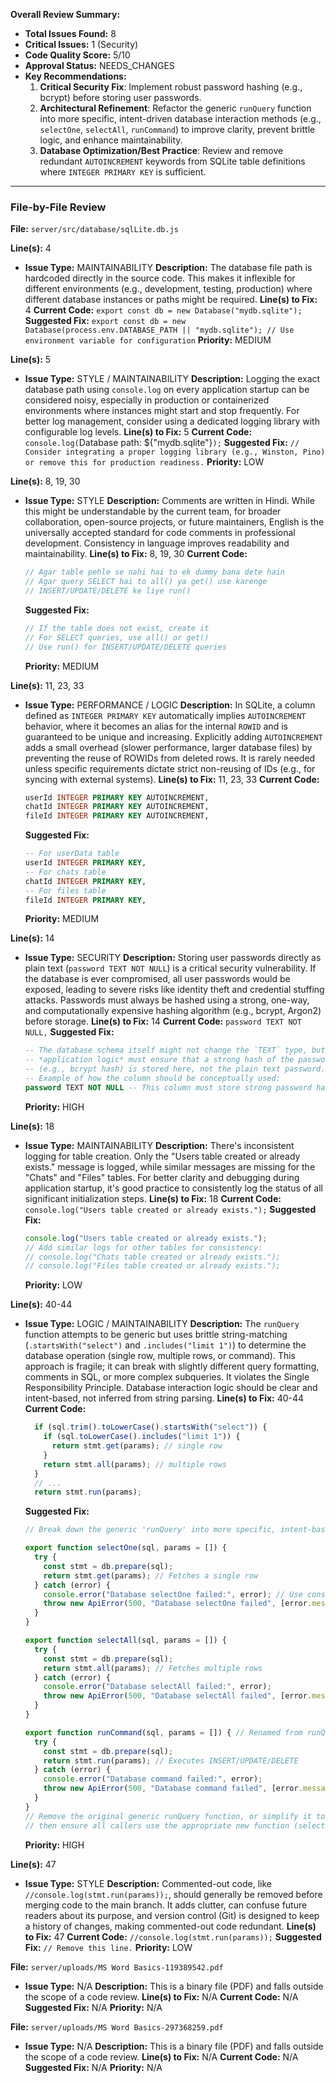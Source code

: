 **Overall Review Summary:**
- **Total Issues Found:** 8
- **Critical Issues:** 1 (Security)
- **Code Quality Score:** 5/10
- **Approval Status:** NEEDS_CHANGES
- **Key Recommendations:**
    1.  **Critical Security Fix**: Implement robust password hashing (e.g., bcrypt) before storing user passwords.
    2.  **Architectural Refinement**: Refactor the generic `runQuery` function into more specific, intent-driven database interaction methods (e.g., `selectOne`, `selectAll`, `runCommand`) to improve clarity, prevent brittle logic, and enhance maintainability.
    3.  **Database Optimization/Best Practice**: Review and remove redundant `AUTOINCREMENT` keywords from SQLite table definitions where `INTEGER PRIMARY KEY` is sufficient.

---

### File-by-File Review

**File:** `server/src/database/sqlLite.db.js`

**Line(s):** 4
- **Issue Type:** MAINTAINABILITY
  **Description:** The database file path is hardcoded directly in the source code. This makes it inflexible for different environments (e.g., development, testing, production) where different database instances or paths might be required.
  **Line(s) to Fix:** 4
  **Current Code:** `export const db = new Database("mydb.sqlite");`
  **Suggested Fix:** `export const db = new Database(process.env.DATABASE_PATH || "mydb.sqlite"); // Use environment variable for configuration`
  **Priority:** MEDIUM

**Line(s):** 5
- **Issue Type:** STYLE / MAINTAINABILITY
  **Description:** Logging the exact database path using `console.log` on every application startup can be considered noisy, especially in production or containerized environments where instances might start and stop frequently. For better log management, consider using a dedicated logging library with configurable log levels.
  **Line(s) to Fix:** 5
  **Current Code:** `console.log(`Database path: ${\"mydb.sqlite\"}`);`
  **Suggested Fix:** `// Consider integrating a proper logging library (e.g., Winston, Pino) or remove this for production readiness.`
  **Priority:** LOW

**Line(s):** 8, 19, 30
- **Issue Type:** STYLE
  **Description:** Comments are written in Hindi. While this might be understandable by the current team, for broader collaboration, open-source projects, or future maintainers, English is the universally accepted standard for code comments in professional development. Consistency in language improves readability and maintainability.
  **Line(s) to Fix:** 8, 19, 30
  **Current Code:**
  ```javascript
  // Agar table pehle se nahi hai to ek dummy bana dete hain
  // Agar query SELECT hai to all() ya get() use karenge
  // INSERT/UPDATE/DELETE ke liye run()
  ```
  **Suggested Fix:**
  ```javascript
  // If the table does not exist, create it
  // For SELECT queries, use all() or get()
  // Use run() for INSERT/UPDATE/DELETE queries
  ```
  **Priority:** MEDIUM

**Line(s):** 11, 23, 33
- **Issue Type:** PERFORMANCE / LOGIC
  **Description:** In SQLite, a column defined as `INTEGER PRIMARY KEY` automatically implies `AUTOINCREMENT` behavior, where it becomes an alias for the internal `ROWID` and is guaranteed to be unique and increasing. Explicitly adding `AUTOINCREMENT` adds a small overhead (slower performance, larger database files) by preventing the reuse of ROWIDs from deleted rows. It is rarely needed unless specific requirements dictate strict non-reusing of IDs (e.g., for syncing with external systems).
  **Line(s) to Fix:** 11, 23, 33
  **Current Code:**
  ```sql
  userId INTEGER PRIMARY KEY AUTOINCREMENT,
  chatId INTEGER PRIMARY KEY AUTOINCREMENT,
  fileId INTEGER PRIMARY KEY AUTOINCREMENT,
  ```
  **Suggested Fix:**
  ```sql
  -- For userData table
  userId INTEGER PRIMARY KEY,
  -- For chats table
  chatId INTEGER PRIMARY KEY,
  -- For files table
  fileId INTEGER PRIMARY KEY,
  ```
  **Priority:** MEDIUM

**Line(s):** 14
- **Issue Type:** SECURITY
  **Description:** Storing user passwords directly as plain text (`password TEXT NOT NULL`) is a critical security vulnerability. If the database is ever compromised, all user passwords would be exposed, leading to severe risks like identity theft and credential stuffing attacks. Passwords must always be hashed using a strong, one-way, and computationally expensive hashing algorithm (e.g., bcrypt, Argon2) before storage.
  **Line(s) to Fix:** 14
  **Current Code:** `password TEXT NOT NULL,`
  **Suggested Fix:**
  ```sql
  -- The database schema itself might not change the `TEXT` type, but the
  -- *application logic* must ensure that a strong hash of the password
  -- (e.g., bcrypt hash) is stored here, not the plain text password.
  -- Example of how the column should be conceptually used:
  password TEXT NOT NULL -- This column must store strong password hashes (e.g., bcrypt), NOT plain text!
  ```
  **Priority:** HIGH

**Line(s):** 18
- **Issue Type:** MAINTAINABILITY
  **Description:** There's inconsistent logging for table creation. Only the "Users table created or already exists." message is logged, while similar messages are missing for the "Chats" and "Files" tables. For better clarity and debugging during application startup, it's good practice to consistently log the status of all significant initialization steps.
  **Line(s) to Fix:** 18
  **Current Code:** `console.log("Users table created or already exists.");`
  **Suggested Fix:**
  ```javascript
  console.log("Users table created or already exists.");
  // Add similar logs for other tables for consistency:
  // console.log("Chats table created or already exists.");
  // console.log("Files table created or already exists.");
  ```
  **Priority:** LOW

**Line(s):** 40-44
- **Issue Type:** LOGIC / MAINTAINABILITY
  **Description:** The `runQuery` function attempts to be generic but uses brittle string-matching (`.startsWith("select")` and `.includes("limit 1")`) to determine the database operation (single row, multiple rows, or command). This approach is fragile; it can break with slightly different query formatting, comments in SQL, or more complex subqueries. It violates the Single Responsibility Principle. Database interaction logic should be clear and intent-based, not inferred from string parsing.
  **Line(s) to Fix:** 40-44
  **Current Code:**
  ```javascript
    if (sql.trim().toLowerCase().startsWith("select")) {
      if (sql.toLowerCase().includes("limit 1")) {
        return stmt.get(params); // single row
      }
      return stmt.all(params); // multiple rows
    }
    // ...
    return stmt.run(params);
  ```
  **Suggested Fix:**
  ```javascript
  // Break down the generic 'runQuery' into more specific, intent-based functions:

  export function selectOne(sql, params = []) {
    try {
      const stmt = db.prepare(sql);
      return stmt.get(params); // Fetches a single row
    } catch (error) {
      console.error("Database selectOne failed:", error); // Use console.error for errors
      throw new ApiError(500, "Database selectOne failed", [error.message]);
    }
  }

  export function selectAll(sql, params = []) {
    try {
      const stmt = db.prepare(sql);
      return stmt.all(params); // Fetches multiple rows
    } catch (error) {
      console.error("Database selectAll failed:", error);
      throw new ApiError(500, "Database selectAll failed", [error.message]);
    }
  }

  export function runCommand(sql, params = []) { // Renamed from runQuery for clarity on its purpose
    try {
      const stmt = db.prepare(sql);
      return stmt.run(params); // Executes INSERT/UPDATE/DELETE
    } catch (error) {
      console.error("Database command failed:", error);
      throw new ApiError(500, "Database command failed", [error.message]);
    }
  }
  // Remove the original generic runQuery function, or simplify it to only handle run() if needed,
  // then ensure all callers use the appropriate new function (selectOne, selectAll, runCommand).
  ```
  **Priority:** HIGH

**Line(s):** 47
- **Issue Type:** STYLE
  **Description:** Commented-out code, like `//console.log(stmt.run(params));`, should generally be removed before merging code to the main branch. It adds clutter, can confuse future readers about its purpose, and version control (Git) is designed to keep a history of changes, making commented-out code redundant.
  **Line(s) to Fix:** 47
  **Current Code:** `//console.log(stmt.run(params));`
  **Suggested Fix:** `// Remove this line.`
  **Priority:** LOW

**File:** `server/uploads/MS Word Basics-119389542.pdf`
- **Issue Type:** N/A
  **Description:** This is a binary file (PDF) and falls outside the scope of a code review.
  **Line(s) to Fix:** N/A
  **Current Code:** N/A
  **Suggested Fix:** N/A
  **Priority:** N/A

**File:** `server/uploads/MS Word Basics-297368259.pdf`
- **Issue Type:** N/A
  **Description:** This is a binary file (PDF) and falls outside the scope of a code review.
  **Line(s) to Fix:** N/A
  **Current Code:** N/A
  **Suggested Fix:** N/A
  **Priority:** N/A